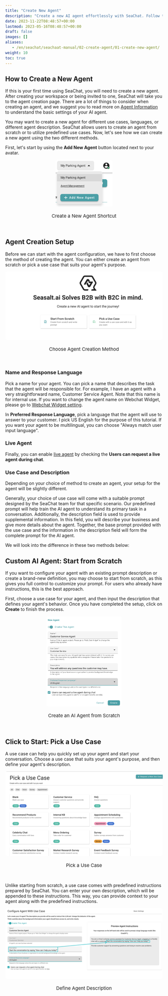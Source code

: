 ```yaml
---
title: "Create New Agent"
description: "Create a new AI agent effortlessly with SeaChat. Follow the user guide to set up agents from scratch or pick predefined use cases. Get started now!"
date: 2023-11-22T08:48:57+00:00
lastmod: 2023-05-16T08:48:57+00:00
draft: false
images: []
aliases:
   - /en/seachat/seachaat-manual/02-create-agent/01-create-new-agent/
weight: 10
toc: true
---
```


## How to Create a New Agent

If this is your first time using SeaChat, you will need to create a new agent. After creating your workspace or being invited to one, SeaChat will take you to the agent creation page. There are a lot of things to consider when creating an agent, and we suggest you to read more on [Agent Information](/en/seachat/seachaat-manual/02-create-agent/04-agent-information) to understand the basic settings of your AI agent.

You may want to create a new agent for different use cases, languages, or different agent description. SeaChat allows users to create an agent from scratch or to utilize predefined use cases. Now, let's see how we can create a new agent using the two different methods.

First, let's start by using the **Add New Agent** button located next to your avatar.

<div style="display: flex; flex-direction: column; align-items: center;">
<div style="width: 60%; text-align: center; display: flex; flex-direction: column; align-items: center; justify-item: center">
  <a href="/images/seachat/en/create-a-new-agent/create-new-agent-shortcut.png" style="height: 200px; width: 100%; height: 100%;display: flex; justify-content: center; align-items: center; overflow: hidden;" target="_blank">
<img width="60%" style="border-radius: 0.4rem; cursor: zoom-in;" src="/images/seachat/en/create-a-new-agent/create-new-agent-shortcut.png" alt="">
</a>
    <p style="margin-top: 20px; font-size: 15px">Create a New Agent Shortcut</p>
</div>
</div>

<br/> 

## Agent Creation Setup

Before we can start with the agent configuration, we have to first choose the method of creating the agent. You can either create an agent from scratch or pick a use case that suits your agent's purpose. 

<div style="display: flex; flex-direction: column; align-items: center;">
<div style="width: 100%; text-align: center; display: flex; flex-direction: column; align-items: center; justify-item: center">
  <a href="/images/seachat/en/create-a-new-agent/choose-creation-method.png" style="height: 200px; width: 100%; height: 100%;display: flex; justify-content: center; align-items: center; overflow: hidden;" target="_blank">
<img width="100%" style="border-radius: 0.4rem; cursor: zoom-in;" src="/images/seachat/en/create-a-new-agent/choose-creation-method.png" alt="">
</a>
    <p style="margin-top: 20px; font-size: 15px">Choose Agent Creation Method</p>
</div>
</div>

<br/> 

### Name and Response Language

Pick a name for your agent. You can pick a name that describes the task that the agent will be responsible for. For example, I have an agent with a very straightforward name, Customer Service Agent. Note that this name is for internal use. If you want to change the agent name on Webchat Widget, please go to [Webchat Widget setting](/seachat/seachat-manual/04-channels/08-install-to-webpage/).

In **Preferred Response Language**, pick a language that the agent will use to answer to your customer. I pick US English for the purpose of this tutorial. If you want your agent to be multilingual, you can choose "Always match user input language".

### Live Agent
Finally, you can enable [live agent](/en/seachat/seachaat-manual/02-create-agent/02-live-agent-transfer) by checking the **Users can request a live agent during chat**.

### Use Case and Description

Depending on your choice of method to create an agent, your setup for the agent will be slightly different.

Generally, your choice of use case will come with a suitable prompt designed by the SeaChat team for that specific scenario. Our predefined prompt will help train the AI agent to understand its primary task in a conversation. Additionally, the description field is used to provide supplemental information. In this field, you will describe your business and give more details about the agent. Together, the base prompt provided with the use case and the information in the description field will form the complete prompt for the AI agent.

We will look into the difference in these two methods below:

## Custom AI Agent: Start from Scratch

If you want to configure your agent with an existing prompt description or create a brand-new definition, you may choose to start from scratch, as this gives you full control to customize your prompt. For users who already have instructions, this is the best approach.

First, choose a use case for your agent, and then input the description that defines your agent's behavior. Once you have completed the setup, click on **Create** to finish the process.

<div style="display: flex; flex-direction: column; align-items: center;">
<div style="width: 60%; text-align: center; display: flex; flex-direction: column; align-items: center; justify-item: center">
  <a href="/images/seachat/en/create-a-new-agent/start-from-scratch.png" style="height: 200px; width: 100%; height: 100%;display: flex; justify-content: center; align-items: center; overflow: hidden;" target="_blank">
<img width="80%" style="border-radius: 0.4rem; cursor: zoom-in;" src="/images/seachat/en/create-a-new-agent/start-from-scratch.png" alt="">
</a>
    <p style="margin-top: 20px; font-size: 15px">Create an AI Agent from Scratch</p>
</div>
</div>

<br/> 

## Click to Start: Pick a Use Case

A use case can help you quickly set up your agent and start your conversation. Choose a use case that suits your agent's purpose, and then define your agent's description.

<div style="display: flex; flex-direction: column; align-items: center;">
<div style="width: 100%; text-align: center; display: flex; flex-direction: column; align-items: center; justify-item: center">
  <a href="/images/seachat/en/create-a-new-agent/pick-a-use-case.png" style="height: 200px; width: 100%; height: 100%;display: flex; justify-content: center; align-items: center; overflow: hidden;" target="_blank">
<img width="100%" style="border-radius: 0.4rem; cursor: zoom-in;" src="/images/seachat/en/create-a-new-agent/pick-a-use-case.png" alt="">
</a>
    <p style="margin-top: 20px; font-size: 15px">Pick a Use Case</p>
</div>
</div>

<br/> 

Unlike starting from scratch, a use case comes with predefined instructions prepared by SeaChat. You can enter your own description, which will be appended to these instructions. This way, you can provide context to your agent along with the predefined instructions.

<div style="display: flex; flex-direction: column; align-items: center;">
<div style="width: 100%; text-align: center; display: flex; flex-direction: column; align-items: center; justify-item: center">
  <a href="/images/seachat/en/create-a-new-agent/choose-a-use-case.png" style="height: 200px; width: 100%; height: 100%;display: flex; justify-content: center; align-items: center; overflow: hidden;" target="_blank">
<img width="100%" style="border-radius: 0.4rem; cursor: zoom-in;" src="/images/seachat/en/create-a-new-agent/choose-a-use-case.png" alt="">
</a>
    <p style="margin-top: 20px; font-size: 15px">Define Agent Description</p>
</div>
</div>

<br/>


